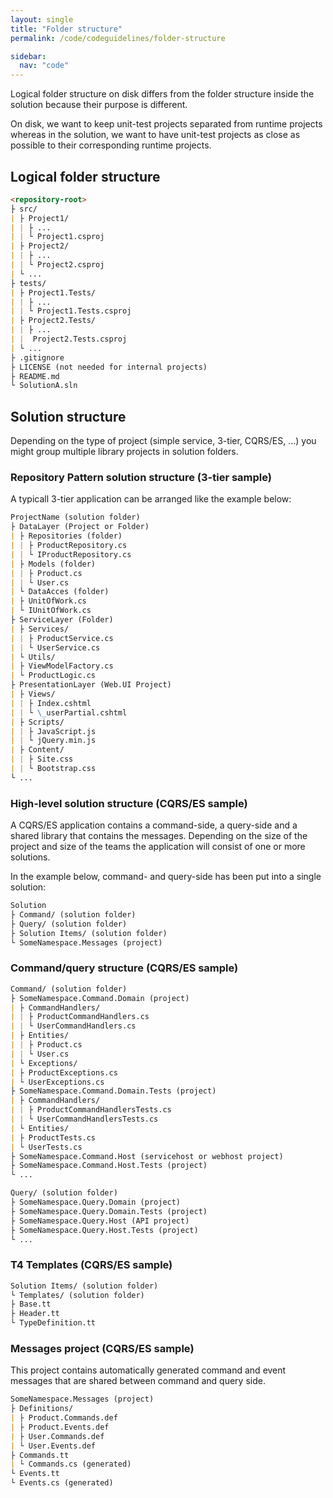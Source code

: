 ```yaml
---
layout: single
title: "Folder structure"
permalink: /code/codeguidelines/folder-structure

sidebar:
  nav: "code"
---
```


Logical folder structure on disk differs from the folder structure inside the solution because their purpose is different.

On disk, we want to keep unit-test projects separated from runtime projects whereas in the solution, we want to have unit-test projects as close as possible to their corresponding runtime projects.

## Logical folder structure

```markdown
<repository-root>
├ src/
| ├ Project1/
| | ├ ...
| | └ Project1.csproj
| ├ Project2/
| | ├ ...
| | └ Project2.csproj
| └ ...
├ tests/
| ├ Project1.Tests/
| | ├ ...
| | └ Project1.Tests.csproj
| ├ Project2.Tests/
| | ├ ...
| |  Project2.Tests.csproj
| └ ...
├ .gitignore
├ LICENSE (not needed for internal projects)
├ README.md
└ SolutionA.sln
```

## Solution structure

Depending on the type of project (simple service, 3-tier, CQRS/ES, ...) you might group multiple library projects in solution folders.

### Repository Pattern solution structure (3-tier sample)

A typicall 3-tier application can be arranged like the example below:

```markdown
ProjectName (solution folder)
├ DataLayer (Project or Folder)
| ├ Repositories (folder)
| | ├ ProductRepository.cs
| | └ IProductRepository.cs
| ├ Models (folder)
| | ├ Product.cs
| | └ User.cs
| └ DataAcces (folder)
| ├ UnitOfWork.cs
| └ IUnitOfWork.cs
├ ServiceLayer (Folder)
| ├ Services/
| | ├ ProductService.cs
| | └ UserService.cs
| └ Utils/
| ├ ViewModelFactory.cs
| └ ProductLogic.cs
├ PresentationLayer (Web.UI Project)
| ├ Views/
| | ├ Index.cshtml
| | └ \_userPartial.cshtml
| ├ Scripts/
| | ├ JavaScript.js
| | └ jQuery.min.js
| ├ Content/
| | ├ Site.css
| | └ Bootstrap.css
└ ...
```

### High-level solution structure (CQRS/ES sample)

A CQRS/ES application contains a command-side, a query-side and a shared library that contains the messages. Depending on the size of the project and size of the teams the application will consist of one or more solutions.

In the example below, command- and query-side has been put into a single solution:

```markdown
Solution
├ Command/ (solution folder)
├ Query/ (solution folder)
├ Solution Items/ (solution folder)
└ SomeNamespace.Messages (project)
```

### Command/query structure (CQRS/ES sample)

```markdown
Command/ (solution folder)
├ SomeNamespace.Command.Domain (project)
| ├ CommandHandlers/
| | ├ ProductCommandHandlers.cs
| | └ UserCommandHandlers.cs
| ├ Entities/
| | ├ Product.cs
| | └ User.cs
| └ Exceptions/
| ├ ProductExceptions.cs
| └ UserExceptions.cs
├ SomeNamespace.Command.Domain.Tests (project)
| ├ CommandHandlers/
| | ├ ProductCommandHandlersTests.cs
| | └ UserCommandHandlersTests.cs
| └ Entities/
| ├ ProductTests.cs
| └ UserTests.cs
├ SomeNamespace.Command.Host (servicehost or webhost project)
├ SomeNamespace.Command.Host.Tests (project)
└ ...
```

```markdown
Query/ (solution folder)
├ SomeNamespace.Query.Domain (project)
├ SomeNamespace.Query.Domain.Tests (project)
├ SomeNamespace.Query.Host (API project)
├ SomeNamespace.Query.Host.Tests (project)
└ ...
```

### T4 Templates (CQRS/ES sample)

```markdown
Solution Items/ (solution folder)
└ Templates/ (solution folder)
├ Base.tt
├ Header.tt
└ TypeDefinition.tt
```

### Messages project (CQRS/ES sample)

This project contains automatically generated command and event messages that are shared between command and query side.

```markdown
SomeNamespace.Messages (project)
├ Definitions/
| ├ Product.Commands.def
| ├ Product.Events.def
| ├ User.Commands.def
| └ User.Events.def
├ Commands.tt
| └ Commands.cs (generated)
└ Events.tt
└ Events.cs (generated)
```
